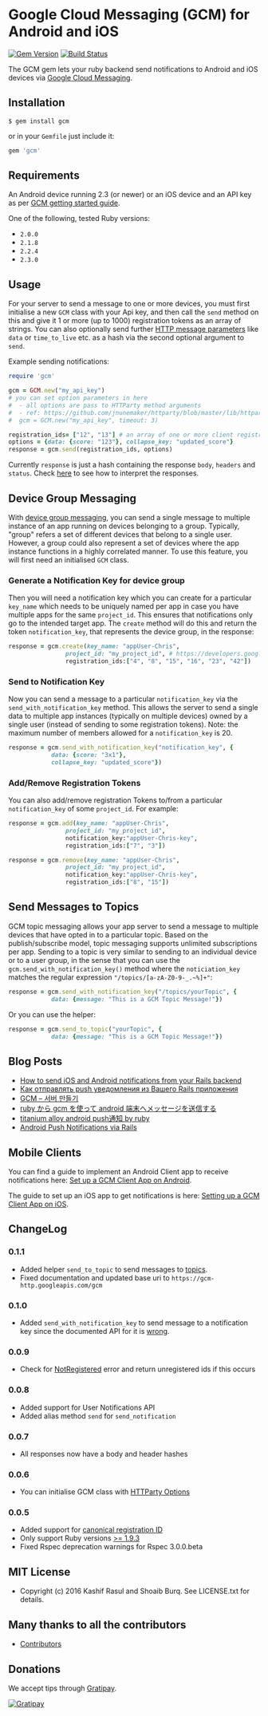 # Google Cloud Messaging (GCM) for Android and iOS
[![Gem Version](https://badge.fury.io/rb/gcm.svg)](http://badge.fury.io/rb/gcm) [![Build Status](https://secure.travis-ci.org/spacialdb/gcm.png?branch=master)](http://travis-ci.org/spacialdb/gcm)

The GCM gem lets your ruby backend send notifications to Android and iOS devices via [
Google Cloud Messaging](https://developers.google.com/cloud-messaging/gcm).

## Installation

    $ gem install gcm

or in your `Gemfile` just include it:

```ruby
gem 'gcm'
```

## Requirements

An Android device running 2.3 (or newer) or an iOS device and an API key as per [GCM getting started guide](https://developers.google.com/cloud-messaging/android/start).

One of the following, tested Ruby versions:

* `2.0.0`
* `2.1.8`
* `2.2.4`
* `2.3.0`

## Usage

For your server to send a message to one or more devices, you must first initialise a new `GCM` class with your Api key, and then call the `send` method on this and give it 1 or more (up to 1000) registration tokens as an array of strings. You can also optionally send further [HTTP message parameters](https://developers.google.com/cloud-messaging/http-server-ref) like `data` or `time_to_live` etc. as a hash via the second optional argument to `send`.

Example sending notifications:

```ruby
require 'gcm'

gcm = GCM.new("my_api_key")
# you can set option parameters in here
#  - all options are pass to HTTParty method arguments
#  - ref: https://github.com/jnunemaker/httparty/blob/master/lib/httparty.rb#L29-L60
#  gcm = GCM.new("my_api_key", timeout: 3)

registration_ids= ["12", "13"] # an array of one or more client registration tokens
options = {data: {score: "123"}, collapse_key: "updated_score"}
response = gcm.send(registration_ids, options)
```

Currently `response` is just a hash containing the response `body`, `headers` and `status`. Check [here](https://developers.google.com/cloud-messaging/http#response) to see how to interpret the responses.

## Device Group Messaging

With [device group messaging](https://developers.google.com/cloud-messaging/notifications), you can send a single message to multiple instance of an app running on devices belonging to a group. Typically, "group" refers a set of different devices that belong to a single user. However, a group could also represent a set of devices where the app instance functions in a highly correlated manner. To use this feature, you will first need an initialised `GCM` class.

### Generate a Notification Key for device group
Then you will need a notification key which you can create for a particular `key_name` which needs to be uniquely named per app in case you have multiple apps for the same `project_id`.  This ensures that notifications only go to the intended target app. The `create` method will do this and return the token `notification_key`, that represents the device group, in the response:

```ruby
response = gcm.create(key_name: "appUser-Chris",
                project_id: "my_project_id", # https://developers.google.com/cloud-messaging/gcm#senderid
                registration_ids:["4", "8", "15", "16", "23", "42"])
```

### Send to Notification Key
Now you can send a message to a particular `notification_key` via the `send_with_notification_key` method. This allows the server to send a single data to multiple app instances  (typically on multiple devices) owned by a single user (instead of sending to some registration tokens). Note: the maximum number of members allowed for a `notification_key` is 20.

```ruby
response = gcm.send_with_notification_key("notification_key", {
            data: {score: "3x1"},
            collapse_key: "updated_score"})
```

### Add/Remove Registration Tokens

You can also add/remove registration Tokens to/from a particular `notification_key` of some `project_id`. For example:

```ruby
response = gcm.add(key_name: "appUser-Chris",
                project_id: "my_project_id",
                notification_key:"appUser-Chris-key",
                registration_ids:["7", "3"])

response = gcm.remove(key_name: "appUser-Chris",
                project_id: "my_project_id",
                notification_key:"appUser-Chris-key",
                registration_ids:["8", "15"])
```

## Send Messages to Topics

GCM topic messaging allows your app server to send a message to multiple devices that have opted in to a particular topic. Based on the publish/subscribe model, topic messaging supports unlimited subscriptions per app. Sending to a topic is very similar to sending to an individual device or to a user group, in the sense that you can use the `gcm.send_with_notification_key()` method where the `noticiation_key` matches the regular expression `"/topics/[a-zA-Z0-9-_.~%]+"`:

```ruby
response = gcm.send_with_notification_key("/topics/yourTopic", {
            data: {message: "This is a GCM Topic Message!"})
```

Or you can use the helper:

```ruby
response = gcm.send_to_topic("yourTopic", {
            data: {message: "This is a GCM Topic Message!"})
```

## Blog Posts

* [How to send iOS and Android notifications from your Rails backend](http://juretriglav.si/how-to-send-ios-and-android-notifications-from-your-rails-backend/)
* [Как отправлять push уведомления из Вашего Rails приложения](http://habrahabr.ru/post/214607/)
* [GCM – 서버 만들기](http://susemi99.kr/1023)
* [ruby から gcm を使って android 端末へメッセージを送信する](http://qiita.com/ma2saka/items/5852308b7c2855eef552)
* [titanium alloy android push通知 by ruby](http://shoprev.hatenablog.com/entry/2014/08/30/202531)
* [Android Push Notifications via Rails](http://azukiweb.com/blog/2015/android-push-nots/)

## Mobile Clients

You can find a guide to implement an Android Client app to receive notifications here: [Set up a GCM Client App on Android](https://developers.google.com/cloud-messaging/android/client).

The guide to set up an iOS app to get notifications is here: [Setting up a GCM Client App on iOS](https://developers.google.com/cloud-messaging/ios/client).

## ChangeLog

### 0.1.1

* Added helper `send_to_topic` to send messages to [topics](https://developers.google.com/cloud-messaging/topic-messaging).
* Fixed documentation and updated base uri to `https://gcm-http.googleapis.com/gcm`

### 0.1.0
* Added `send_with_notification_key` to send message to a notification key since the documented API for it is [wrong]( http://stackoverflow.com/questions/19720767/gcm-user-notifications-missing-registration-ids-field/25183892#25183892).

### 0.0.9
* Check for [NotRegistered](http://developer.android.com/google/gcm/adv.html#unreg) error and return unregistered ids if this occurs

### 0.0.8
* Added support for User Notifications API
* Added alias method `send` for `send_notification`

### 0.0.7
* All responses now have a body and header hashes

### 0.0.6
* You can initialise GCM class with [HTTParty Options](https://github.com/jnunemaker/httparty/blob/master/lib/httparty.rb#L41-L69)

### 0.0.5
* Added support for [canonical registration ID](http://developer.android.com/google/gcm/adv.html#canonical)
* Only support Ruby versions [>= 1.9.3](https://www.ruby-lang.org/en/news/2014/01/10/ruby-1-9-3-will-end-on-2015/)
* Fixed Rspec deprecation warnings for Rspec 3.0.0.beta

## MIT License

* Copyright (c) 2016 Kashif Rasul and Shoaib Burq. See LICENSE.txt for details.

## Many thanks to all the contributors

* [Contributors](https://github.com/spacialdb/gcm/contributors)

## Donations
We accept tips through [Gratipay](https://gratipay.com/spacialdb/).

[![Gratipay](https://img.shields.io/gratipay/spacialdb.svg)](https://www.gittip.com/spacialdb/)
